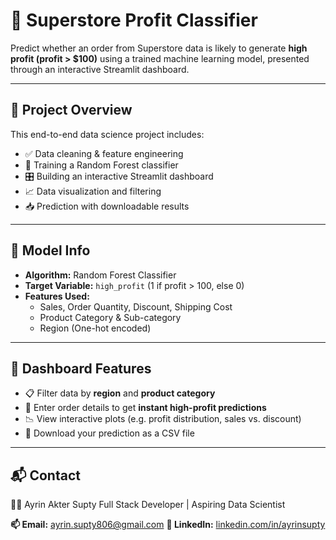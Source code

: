 # 🔮 Superstore Profit Classifier

Predict whether an order from Superstore data is likely to generate **high profit (profit > $100)** using a trained machine learning model, presented through an interactive Streamlit dashboard.

---

## 📌 Project Overview

This end-to-end data science project includes:

- ✅ Data cleaning & feature engineering  
- 🌲 Training a Random Forest classifier  
- 🎛️ Building an interactive Streamlit dashboard  
- 📈 Data visualization and filtering  
- 📥 Prediction with downloadable results  

---

## 🧠 Model Info

- **Algorithm:** Random Forest Classifier  
- **Target Variable:** `high_profit` (1 if profit > 100, else 0)  
- **Features Used:**
  - Sales, Order Quantity, Discount, Shipping Cost  
  - Product Category & Sub-category  
  - Region (One-hot encoded)  

---

## 📸 Dashboard Features

- 📋 Filter data by **region** and **product category**
- 🔢 Enter order details to get **instant high-profit predictions**
- 📉 View interactive plots (e.g. profit distribution, sales vs. discount)
- 💾 Download your prediction as a CSV file

---
## 📬 Contact
👩‍💻 Ayrin Akter Supty
Full Stack Developer | Aspiring Data Scientist

**📫 Email:** ayrin.supty806@gmail.com
**💼 LinkedIn:** [linkedin.com/in/ayrinsupty](https://linkedin.com/in/ayrinsupty)